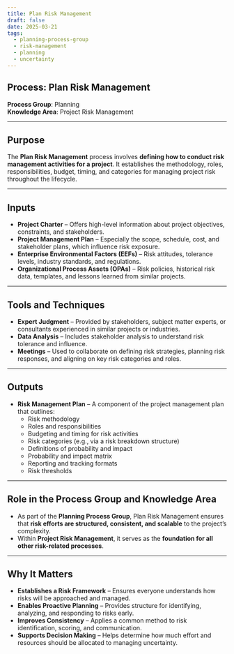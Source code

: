 ```yaml
---
title: Plan Risk Management  
draft: false
date: 2025-03-21  
tags:  
  - planning-process-group  
  - risk-management  
  - planning  
  - uncertainty  
---
```


## Process: Plan Risk Management

**Process Group**: Planning  
**Knowledge Area**: Project Risk Management  

---

## Purpose

The **Plan Risk Management** process involves **defining how to conduct risk management activities for a project**. It establishes the methodology, roles, responsibilities, budget, timing, and categories for managing project risk throughout the lifecycle.

---

## Inputs

- **Project Charter** – Offers high-level information about project objectives, constraints, and stakeholders.
- **Project Management Plan** – Especially the scope, schedule, cost, and stakeholder plans, which influence risk exposure.
- **Enterprise Environmental Factors (EEFs)** – Risk attitudes, tolerance levels, industry standards, and regulations.
- **Organizational Process Assets (OPAs)** – Risk policies, historical risk data, templates, and lessons learned from similar projects.

---

## Tools and Techniques

- **Expert Judgment** – Provided by stakeholders, subject matter experts, or consultants experienced in similar projects or industries.
- **Data Analysis** – Includes stakeholder analysis to understand risk tolerance and influence.
- **Meetings** – Used to collaborate on defining risk strategies, planning risk responses, and aligning on key risk categories and roles.

---

## Outputs

- **Risk Management Plan** – A component of the project management plan that outlines:
  - Risk methodology  
  - Roles and responsibilities  
  - Budgeting and timing for risk activities  
  - Risk categories (e.g., via a risk breakdown structure)  
  - Definitions of probability and impact  
  - Probability and impact matrix  
  - Reporting and tracking formats  
  - Risk thresholds  

---

## Role in the Process Group and Knowledge Area

- As part of the **Planning Process Group**, Plan Risk Management ensures that **risk efforts are structured, consistent, and scalable** to the project’s complexity.
- Within **Project Risk Management**, it serves as the **foundation for all other risk-related processes**.

---

## Why It Matters

- **Establishes a Risk Framework** – Ensures everyone understands how risks will be approached and managed.
- **Enables Proactive Planning** – Provides structure for identifying, analyzing, and responding to risks early.
- **Improves Consistency** – Applies a common method to risk identification, scoring, and communication.
- **Supports Decision Making** – Helps determine how much effort and resources should be allocated to managing uncertainty.
